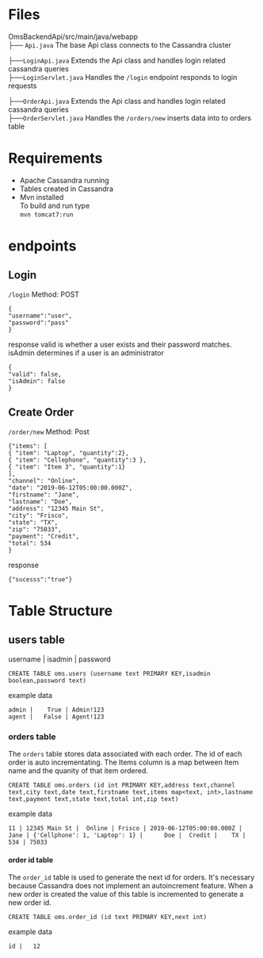 # Files
OmsBackendApi/src/main/java/webapp  
├── `Api.java` The base Api class connects to the Cassandra cluster  

├──`LoginApi.java` Extends the Api class and handles login related cassandra queries  
├──`LoginServlet.java` Handles the `/login` endpoint responds to login requests  

├──`OrderApi.java` Extends the Api class and handles login related cassandra queries  
├──`OrderServlet.java` Handles the `/orders/new` inserts data into to orders table

#  Requirements
- Apache Cassandra running
- Tables created in Cassandra
- Mvn installed  
To build and run type  
`mvn tomcat7:run`

# endpoints
## Login
`/login`
Method: POST
```
{
"username":"user",
"password":"pass"
}
```
response 
valid is whether a user exists and their password matches. isAdmin determines if a user is an administrator
```
{
"valid": false,
"isAdmin": false
}
```
## Create Order
`/order/new`
Method: Post
```
{"items": [
{ "item": "Laptop", "quantity":2},
{ "item": "Cellephone", "quantity":3 },
{ "item": "Item 3", "quantity":1}
],
"channel": "Online",
"date": "2019-06-12T05:00:00.000Z",
"firstname": "Jane",
"lastname": "Doe",
"address": "12345 Main St",
"city": "Frisco",
"state": "TX",
"zip": "75033",
"payment": "Credit",
"total": 534
}
```
response
```
{"sucesss":"true"}
```

# Table Structure

## users table

 username | isadmin | password
 
    CREATE TABLE oms.users (username text PRIMARY KEY,isadmin boolean,password text)
 example data
  
    admin |    True | Admin!123
    agent |   False | Agent!123

### orders table
  The `orders` table stores data associated with each order. The id of each order is auto incrementating. The Items column is a map between Item name and the quanity of that item ordered.
 
    CREATE TABLE oms.orders (id int PRIMARY KEY,address text,channel text,city text,date text,firstname text,items map<text, int>,lastname text,payment text,state text,total int,zip text)
example data
 
    11 | 12345 Main St |  Online | Frisco | 2019-06-12T05:00:00.000Z |      Jane | {'Cellphone': 1, 'Laptop': 1} |      Doe |  Credit |    TX |   534 | 75033

#### order id table
The `order_id` table is used to generate the next id for orders. It's necessary because Cassandra does not implement an autoincrement feature. When a new order is created the value of this table is incremented to generate a new order id.
 
    CREATE TABLE oms.order_id (id text PRIMARY KEY,next int)
example data
 
    id |   12

